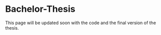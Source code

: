 # Bachelor-Thesis

This page will be updated soon with the code and the final version of the thesis.

